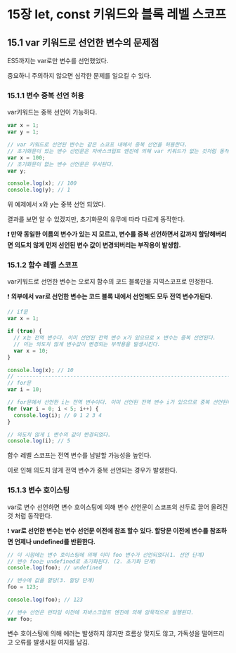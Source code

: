 # 15장 let, const 키워드와 블록 레벨 스코프

## 15.1 var 키워드로 선언한 변수의 문제점

ES5까지는 var로만 변수를 선언했었다.

중요하니 주의하지 않으면 심각한 문제를 일으킬 수 있다.

### 15.1.1 변수 중복 선언 허용

var키워드는 중복 선언이 가능하다.

```javascript
var x = 1;
var y = 1;

// var 키워드로 선언된 변수는 같은 스코프 내에서 중복 선언을 허용한다.
// 초기화문이 있는 변수 선언문은 자바스크립트 엔진에 의해 var 키워드가 없는 것처럼 동작한다.
var x = 100;
// 초기화문이 없는 변수 선언문은 무시된다.
var y;

console.log(x); // 100
console.log(y); // 1
```

위 예제에서 x와 y는 중복 선언 되었다.

결과를 보면 알 수 있겠지만, 초기화문의 유무에 따라 다르게 동작한다.

**❗ 만약  동일한 이름의 변수가 있는 지 모르고, 변수를 중복 선언하면서 값까지 할당해버리면 의도치 않게 먼저 선언된 변수 값이 변경되버리는 부작용이 발생함.**



### 15.1.2 함수 레벨 스코프

var키워드로 선언한 변수는 오로지 함수의 코드 블록만을 지역스코프로 인정한다.

❗ **외부에서 var로 선언한 변수는 코드 블록 내에서 선언해도 모두 전역 변수가된다.**

```javascript
// if문
var x = 1;

if (true) {
  // x는 전역 변수다. 이미 선언된 전역 변수 x가 있으므로 x 변수는 중복 선언된다.
  // 이는 의도치 않게 변수값이 변경되는 부작용을 발생시킨다.
  var x = 10;
}

console.log(x); // 10
// ------------------------------------------------------------------------------------
// for문
var i = 10;

// for문에서 선언한 i는 전역 변수이다. 이미 선언된 전역 변수 i가 있으므로 중복 선언된다.
for (var i = 0; i < 5; i++) {
  console.log(i); // 0 1 2 3 4
}

// 의도치 않게 i 변수의 값이 변경되었다.
console.log(i); // 5
```

함수 레벨 스코프는 전역 변수를 남발할 가능성을 높인다.

이로 인해 의도치 않게 전역 변수가 중복 선언되는 경우가 발생한다.



### 15.1.3 변수 호이스팅

var로 변수 선언하면 변수 호이스팅에 의해 변수 선언문이 스코프의 선두로 끌어 올려진 것 처럼 동작한다.

❗ **var로 선언한 변수는 변수 선언문 이전에 참조 할수 있다. 할당문 이전에 변수를 참조하면 언제나 undefined를 반환한다.**

```javascript
// 이 시점에는 변수 호이스팅에 의해 이미 foo 변수가 선언되었다(1. 선언 단계)
// 변수 foo는 undefined로 초기화된다. (2. 초기화 단계)
console.log(foo); // undefined

// 변수에 값을 할당(3. 할당 단계)
foo = 123;

console.log(foo); // 123

// 변수 선언은 런타임 이전에 자바스크립트 엔진에 의해 암묵적으로 실행된다.
var foo;
```

변수 호이스팅에 의해 에러는 발생하지 않지만 흐름상 맞지도 않고, 가독성을 떨어뜨리고 오류를 발생시킬 여지를 남김.



### 

 